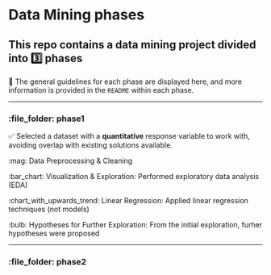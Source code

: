 # Data Mining phases
## This repo contains a data mining project divided into :three: phases

:scroll: The general guidelines for each phase are displayed here, and more information is provided in the `README` within each phase.

---

### \:file\_folder: phase1

:white_check_mark: Selected a dataset with a **quantitative** response variable to work with, avoiding overlap with existing solutions available.

\:mag: Data Preprocessing & Cleaning

\:bar\_chart: Visualization & Exploration:  Performed exploratory data analysis (EDA)

\:chart\_with\_upwards\_trend: Linear Regression: Applied linear regression techniques (not models)

\:bulb: Hypotheses for Further Exploration: From the initial exploration, furher hypotheses were proposed

---

### \:file\_folder: phase2



